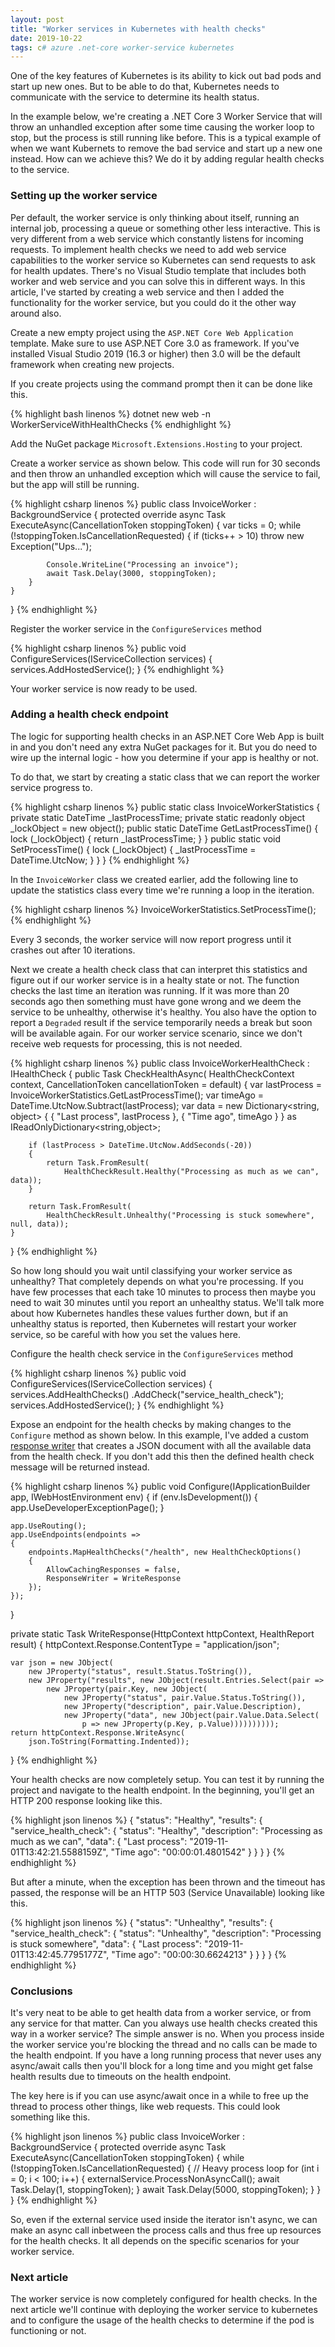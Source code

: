 ```yaml
---
layout: post
title: "Worker services in Kubernetes with health checks"
date: 2019-10-22
tags: c# azure .net-core worker-service kubernetes
---
```


<p class="intro"><span class="dropcap">O</span>ne of the key features of Kubernetes is its ability to kick out bad pods and start up new ones. But to be able to do that, Kubernetes needs to communicate with the service to determine its health status.</p>

In the example below, we're creating a .NET Core 3 Worker Service that will throw an unhandled exception after some time causing the worker loop to stop, but the process is still running like before. This is a typical example of when we want Kubernets to remove the bad service and start up a new one instead. How can we achieve this? We do it by adding regular health checks to the service.

### Setting up the worker service

Per default, the worker service is only thinking about itself, running an internal job, processing a queue or something other less interactive. This is very different from a web service which constantly listens for incoming requests. To implement health checks we need to add web service capabilities to the worker service so Kubernetes can send requests to ask for health updates. There's no Visual Studio template that includes both worker and web service and you can solve this in different ways. In this article, I've started by creating a web service and then I added the functionality for the worker service, but you could do it the other way around also.

Create a new empty project using the `ASP.NET Core Web Application` template. Make sure to use ASP.NET Core 3.0 as framework. If you've installed Visual Studio 2019 (16.3 or higher) then 3.0 will be the default framework when creating new projects.

If you create projects using the command prompt then it can be done like this.

{% highlight bash linenos %}
dotnet new web -n WorkerServiceWithHealthChecks
{% endhighlight %}

Add the NuGet package `Microsoft.Extensions.Hosting` to your project.

Create a worker service as shown below. This code will run for 30 seconds and then throw an unhandled exception which will cause the service to fail, but the app will still be running.

{% highlight csharp linenos %}
public class InvoiceWorker : BackgroundService
{
    protected override async Task ExecuteAsync(CancellationToken stoppingToken)
    {
        var ticks = 0;
        while (!stoppingToken.IsCancellationRequested)
        {
            if (ticks++ > 10) throw new Exception("Ups...");

            Console.WriteLine("Processing an invoice");
            await Task.Delay(3000, stoppingToken);
        }
    }
}
{% endhighlight %}

Register the worker service in the `ConfigureServices` method

{% highlight csharp linenos %}
    public void ConfigureServices(IServiceCollection services)
    {
        services.AddHostedService<InvoiceWorker>();
    }
{% endhighlight %}

Your worker service is now ready to be used.

### Adding a health check endpoint

The logic for supporting health checks in an ASP.NET Core Web App is built in and you don't need any extra NuGet packages for it. But you do need to wire up the internal logic - how you determine if your app is healthy or not. 

To do that, we start by creating a static class that we can report the worker service progress to.

{% highlight csharp linenos %}
public static class InvoiceWorkerStatistics
{
    private static DateTime _lastProcessTime;
    private static readonly object _lockObject = new object();
    public static DateTime GetLastProcessTime()
    {
        lock (_lockObject) {
            return _lastProcessTime;
        }
    }
    public static void SetProcessTime()
    {
        lock (_lockObject) {
            _lastProcessTime = DateTime.UtcNow;
        }
    }
}
{% endhighlight %}

In the `InvoiceWorker` class we created earlier, add the following line to update the statistics class every time we're running a loop in the iteration.

{% highlight csharp linenos %}
InvoiceWorkerStatistics.SetProcessTime();
{% endhighlight %}

Every 3 seconds, the worker service will now report progress until it crashes out after 10 iterations.

Next we create a health check class that can interpret this statistics and figure out if our worker service is in a healty state or not. The function checks the last time an iteration was running. If it was more than 20 seconds ago then something must have gone wrong and we deem the service to be unhealthy, otherwise it's healthy. You also have the option to report a `Degraded` result if the service temporarily needs a break but soon will be available again. For our worker service scenario, since we don't receive web requests for processing, this is not needed.

{% highlight csharp linenos %}
public class InvoiceWorkerHealthCheck : IHealthCheck
{
    public Task<HealthCheckResult> CheckHealthAsync(
        HealthCheckContext context,
        CancellationToken cancellationToken = default)
    {
        var lastProcess = InvoiceWorkerStatistics.GetLastProcessTime();
        var timeAgo = DateTime.UtcNow.Subtract(lastProcess);
        var data = new Dictionary<string, object> { 
            { "Last process", lastProcess },
            { "Time ago", timeAgo }
        } as IReadOnlyDictionary<string,object>;

        if (lastProcess > DateTime.UtcNow.AddSeconds(-20))
        {
            return Task.FromResult(
                HealthCheckResult.Healthy("Processing as much as we can", data));
        }

        return Task.FromResult(
            HealthCheckResult.Unhealthy("Processing is stuck somewhere", null, data));
    }
}
{% endhighlight %}

So how long should you wait until classifying your worker service as unhealthy? That completely depends on what you're processing. If you have few processes that each take 10 minutes to process then maybe you need to wait 30 minutes until you report an unhealthy status. We'll talk more about how Kubernetes handles these values further down, but if an unhealthy status is reported, then Kubernetes will restart your worker service, so be careful with how you set the values here.

Configure the health check service in the `ConfigureServices` method

{% highlight csharp linenos %}
public void ConfigureServices(IServiceCollection services)
{
    services.AddHealthChecks()
            .AddCheck<InvoiceWorkerHealthCheck>("service_health_check");
    services.AddHostedService<InvoiceWorker>();
}
{% endhighlight %}

Expose an endpoint for the health checks by making changes to the `Configure` method as shown below. In this example, I've added a custom [response writer](https://docs.microsoft.com/en-us/aspnet/core/host-and-deploy/health-checks?view=aspnetcore-3.0#customize-output) that creates a JSON document with all the available data from the health check. If you don't add this then the defined health check message will be returned instead.

{% highlight csharp linenos %}
public void Configure(IApplicationBuilder app, IWebHostEnvironment env)
{
    if (env.IsDevelopment())
    {
        app.UseDeveloperExceptionPage();
    }

    app.UseRouting();
    app.UseEndpoints(endpoints =>
    {
        endpoints.MapHealthChecks("/health", new HealthCheckOptions()
        {
            AllowCachingResponses = false, 
            ResponseWriter = WriteResponse
        });
    });
}

private static Task WriteResponse(HttpContext httpContext, HealthReport result)
{
    httpContext.Response.ContentType = "application/json";

    var json = new JObject(
        new JProperty("status", result.Status.ToString()),
        new JProperty("results", new JObject(result.Entries.Select(pair =>
            new JProperty(pair.Key, new JObject(
                new JProperty("status", pair.Value.Status.ToString()),
                new JProperty("description", pair.Value.Description),
                new JProperty("data", new JObject(pair.Value.Data.Select(
                    p => new JProperty(p.Key, p.Value))))))))));
    return httpContext.Response.WriteAsync(
        json.ToString(Formatting.Indented));
}
{% endhighlight %}

Your health checks are now completely setup. You can test it by running the project and navigate to the health endpoint. In the beginning, you'll get an HTTP 200 response looking like this.

{% highlight json linenos %}
{
  "status": "Healthy",
  "results": {
    "service_health_check": {
      "status": "Healthy",
      "description": "Processing as much as we can",
      "data": {
        "Last process": "2019-11-01T13:42:21.5588159Z",
        "Time ago": "00:00:01.4801542"
      }
    }
  }
}
{% endhighlight %}

But after a minute, when the exception has been thrown and the timeout has passed, the response will be an HTTP 503 (Service Unavailable) looking like this.

{% highlight json linenos %}
{
  "status": "Unhealthy",
  "results": {
    "service_health_check": {
      "status": "Unhealthy",
      "description": "Processing is stuck somewhere",
      "data": {
        "Last process": "2019-11-01T13:42:45.7795177Z",
        "Time ago": "00:00:30.6624213"
      }
    }
  }
}
{% endhighlight %}

### Conclusions

It's very neat to be able to get health data from a worker service, or from any service for that matter. Can you always use health checks created this way in a worker service? The simple answer is no. When you process inside the worker service you're blocking the thread and no calls can be made to the health endpoint. If you have a long running process that never uses any async/await calls then you'll block for a long time and you might get false health results due to timeouts on the health endpoint. 

The key here is if you can use async/await once in a while to free up the thread to process other things, like web requests. This could look something like this.

{% highlight json linenos %}
public class InvoiceWorker : BackgroundService
{
    protected override async Task ExecuteAsync(CancellationToken stoppingToken)
    {
        while (!stoppingToken.IsCancellationRequested)
        {
            // Heavy process loop
            for (int i = 0; i < 100; i++) {
                externalService.ProcessNonAsyncCall();
                await Task.Delay(1, stoppingToken);
            }
            await Task.Delay(5000, stoppingToken);
        }
    }
}
{% endhighlight %}

So, even if the external service used inside the iterator isn't async, we can make an async call inbetween the process calls and thus free up resources for the health checks. It all depends on the specific scenarios for your worker service.

### Next article

The worker service is now completely configured for health checks. In the next article we'll continue with deploying the worker service to kubernetes and to configure the usage of the health checks to determine if the pod is functioning or not.
